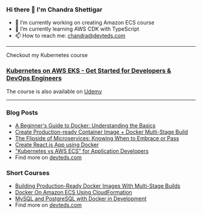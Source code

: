 ### Hi there 👋 I'm Chandra Shettigar

- 🔭 I’m currently working on creating Amazon ECS course
- 🌱 I’m currently learning AWS CDK with TypeScript
- 📫 How to reach me: chandra@devteds.com

---- 

Checkout my Kubernetes course

### [Kubernetes on AWS EKS - Get Started for Developers & DevOps Engineers](https://www.devteds.com/kubernetes-course-aws-eks-terraform)

The course is also available on [Udemy](https://www.udemy.com/course/kubernetes-on-aws-eks-hands-on-guide-for-devs-devops/?referralCode=7D71BD33FF9E1FABCA32)

---- 

### Blog Posts

- [A Beginner's Guide to Docker: Understanding the Basics](https://www.devteds.com/beginners-guide-to-docker/)
- [Create Production-ready Container Image + Docker Multi-Stage Build](https://dev.to/shettigarc/create-production-ready-container-image-docker-multi-stage-build-3j0f)
- [The Flipside of Microservices: Knowing When to Embrace or Pass](https://www.devteds.com/microservices-when-to-embrace-or-pass/)
- [Create React.js App using Docker](https://www.devteds.com/create-react-app-with-docker/)
- ["Kubernetes vs AWS ECS" for Application Developers](https://medium.com/@shettigarc/kubernetes-vs-aws-ecs-for-application-developers-3afb10d1f050)
- Find more on [devteds.com](https://www.devteds.com/blog/)


### Short Courses

- [Building Production-Ready Docker Images With Multi-Stage Builds](https://www.devteds.com/multi-stage-docker-build-tutorial/)
- [Docker On Amazon ECS Using CloudFormation](https://www.devteds.com/docker-on-amazon-ecs-using-cloudformation/)
- [MySQL and PostgreSQL with Docker in Development](https://www.devteds.com/mysql-and-postgresql-with-docker-in-development/)
- Find more on [devteds.com](https://www.devteds.com/blog/)
